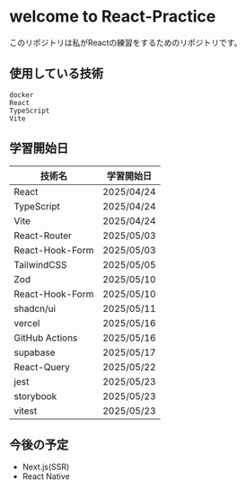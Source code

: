 # welcome to React-Practice

このリポジトリは私がReactの練習をするためのリポジトリです。

## 使用している技術
```
docker
React
TypeScript
Vite
```

## 学習開始日

| 技術名              | 学習開始日         |
|--------------------|------------------|
| React              | 2025/04/24       |
| TypeScript         | 2025/04/24       |
| Vite               | 2025/04/24       |
| React-Router       | 2025/05/03       |
| React-Hook-Form    | 2025/05/03       |
| TailwindCSS        | 2025/05/05       |
| Zod                | 2025/05/10       |
| React-Hook-Form    | 2025/05/10       |
| shadcn/ui          | 2025/05/11       |
| vercel             | 2025/05/16       |
| GitHub Actions     | 2025/05/16       |
| supabase           | 2025/05/17       |
| React-Query        | 2025/05/22       |
| jest               | 2025/05/23       |
| storybook          | 2025/05/23       |
| vitest             | 2025/05/23       |


## 今後の予定

- Next.js(SSR)
- React Native

